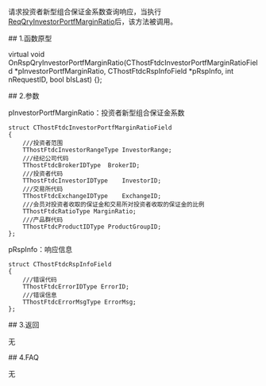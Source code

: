 <p>请求投资者新型组合保证金系数查询响应，当执行<a href="../../CTHOSTFTDCTRADERSPI/REQQRYINVESTORPORTFMARGINRATIO/">ReqQryInvestorPortfMarginRatio</a>后，该方法被调用。</p>
<span class="anchor" id="d1f5c8f8-dcf5-4bb4-aa71-9805e004c783"></span>
## 1.函数原型
<p>virtual void OnRspQryInvestorPortfMarginRatio(CThostFtdcInvestorPortfMarginRatioField *pInvestorPortfMarginRatio, CThostFtdcRspInfoField *pRspInfo, int nRequestID, bool bIsLast) {};</p>
<span class="anchor" id="d3793785-e324-4b74-96d2-244f89226511"></span>
## 2.参数
<p>pInvestorPortfMarginRatio：投资者新型组合保证金系数</p>
<pre><code>struct CThostFtdcInvestorPortfMarginRatioField
{
    ///投资者范围
    TThostFtdcInvestorRangeType InvestorRange;
    ///经纪公司代码
    TThostFtdcBrokerIDType  BrokerID;
    ///投资者代码
    TThostFtdcInvestorIDType    InvestorID;
    ///交易所代码
    TThostFtdcExchangeIDType    ExchangeID;
    ///会员对投资者收取的保证金和交易所对投资者收取的保证金的比例
    TThostFtdcRatioType MarginRatio;
    ///产品群代码
    TThostFtdcProductIDType ProductGroupID;
};
</code></pre>
<p>pRspInfo：响应信息</p>
<pre><code>struct CThostFtdcRspInfoField
{
    ///错误代码
    TThostFtdcErrorIDType ErrorID;
    ///错误信息
    TThostFtdcErrorMsgType ErrorMsg;
};
</code></pre>
<span class="anchor" id="fa5f34a0-0be8-4998-8adc-417cbe8aa282"></span>
## 3.返回
<p>无</p>
<span class="anchor" id="67b84905-36e6-41f9-9e00-83717988f565"></span>
## 4.FAQ
<p>无</p>
